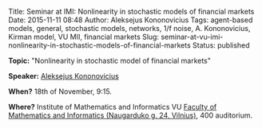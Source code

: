 Title: Seminar at IMI: Nonlinearity in stochastic models of financial markets
Date: 2015-11-11 08:48
Author: Aleksejus Kononovicius
Tags: agent-based models, general, stochastic models, networks, 1/f noise, A. Kononovicius, Kirman model, VU MII, financial markets
Slug: seminar-at-vu-imi-nonlinearity-in-stochastic-models-of-financial-markets
Status: published

**Topic:** "Nonlinearity in stochastic model of financial markets"

**Speaker:** [Aleksejus Kononovicius](https://kononovicius.lt/)

**When?** 18th of November, 9:15.

**Where?** Institute of Mathematics and Informatics VU [Faculty of
Mathematics and Informatics (Naugarduko g. 24,
Vilnius)](https://www.mif.vu.lt/), 400 auditorium.

